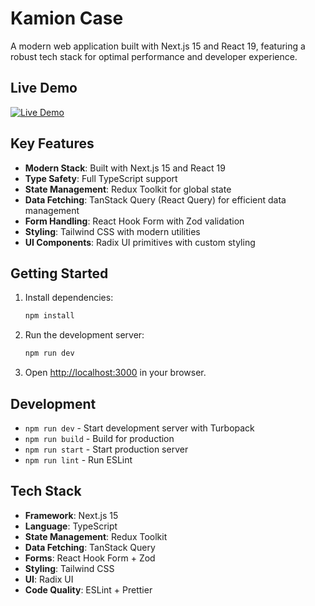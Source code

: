 # Kamion Case

A modern web application built with Next.js 15 and React 19, featuring a robust tech stack for optimal performance and developer experience.

## Live Demo

[![Live Demo](https://img.shields.io/badge/Live%20Demo-Click%20Here-brightgreen)](https://kamion-nextjs.vercel.app//)

## Key Features

- **Modern Stack**: Built with Next.js 15 and React 19
- **Type Safety**: Full TypeScript support
- **State Management**: Redux Toolkit for global state
- **Data Fetching**: TanStack Query (React Query) for efficient data management
- **Form Handling**: React Hook Form with Zod validation
- **Styling**: Tailwind CSS with modern utilities
- **UI Components**: Radix UI primitives with custom styling

## Getting Started

1. Install dependencies:

   ```bash
   npm install
   ```

2. Run the development server:

   ```bash
   npm run dev
   ```

3. Open [http://localhost:3000](http://localhost:3000) in your browser.

## Development

- `npm run dev` - Start development server with Turbopack
- `npm run build` - Build for production
- `npm run start` - Start production server
- `npm run lint` - Run ESLint

## Tech Stack

- **Framework**: Next.js 15
- **Language**: TypeScript
- **State Management**: Redux Toolkit
- **Data Fetching**: TanStack Query
- **Forms**: React Hook Form + Zod
- **Styling**: Tailwind CSS
- **UI**: Radix UI
- **Code Quality**: ESLint + Prettier
